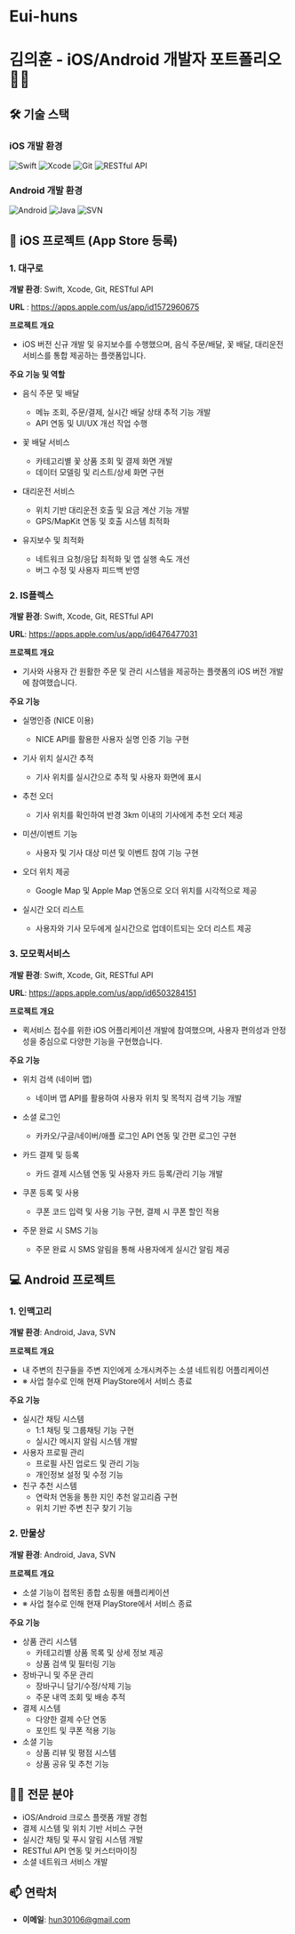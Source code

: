 # Eui-huns
# 김의훈 - iOS/Android 개발자 포트폴리오 👨‍💻

## 🛠 기술 스택
### iOS 개발 환경
![Swift](https://img.shields.io/badge/Swift-FA7343?style=flat-square&logo=swift&logoColor=white)
![Xcode](https://img.shields.io/badge/Xcode-147EFB?style=flat-square&logo=xcode&logoColor=white)
![Git](https://img.shields.io/badge/Git-F05032?style=flat-square&logo=git&logoColor=white)
![RESTful API](https://img.shields.io/badge/RESTful_API-009688?style=flat-square&logo=fastapi&logoColor=white)

### Android 개발 환경
![Android](https://img.shields.io/badge/Android-3DDC84?style=flat-square&logo=android&logoColor=white)
![Java](https://img.shields.io/badge/Java-007396?style=flat-square&logo=java&logoColor=white)
![SVN](https://img.shields.io/badge/SVN-809CC9?style=flat-square&logo=subversion&logoColor=white)

## 📱 iOS 프로젝트 (App Store 등록)
### 1. 대구로 
**개발 환경**: Swift, Xcode, Git, RESTful API 

**URL** : https://apps.apple.com/us/app/id1572960675

**프로젝트 개요**
- iOS 버전 신규 개발 및 유지보수를 수행했으며, 음식 주문/배달, 꽃 배달, 대리운전 서비스를 통합 제공하는 플랫폼입니다.

**주요 기능 및 역할**
- 음식 주문 및 배달
  - 메뉴 조회, 주문/결제, 실시간 배달 상태 추적 기능 개발
  - API 연동 및 UI/UX 개선 작업 수행

- 꽃 배달 서비스
  - 카테고리별 꽃 상품 조회 및 결제 화면 개발
  - 데이터 모델링 및 리스트/상세 화면 구현

- 대리운전 서비스
  - 위치 기반 대리운전 호출 및 요금 계산 기능 개발
  - GPS/MapKit 연동 및 호출 시스템 최적화

- 유지보수 및 최적화
  - 네트워크 요청/응답 최적화 및 앱 실행 속도 개선
  - 버그 수정 및 사용자 피드백 반영

### 2. IS플렉스 
**개발 환경**: Swift, Xcode, Git, RESTful API

**URL**: https://apps.apple.com/us/app/id6476477031

**프로젝트 개요**
- 기사와 사용자 간 원활한 주문 및 관리 시스템을 제공하는 플랫폼의 iOS 버전 개발에 참여했습니다.

**주요 기능**
- 실명인증 (NICE 이용)
  - NICE API를 활용한 사용자 실명 인증 기능 구현

- 기사 위치 실시간 추적
  - 기사 위치를 실시간으로 추적 및 사용자 화면에 표시

- 추천 오더
  - 기사 위치를 확인하여 반경 3km 이내의 기사에게 추천 오더 제공

- 미션/이벤트 기능
  - 사용자 및 기사 대상 미션 및 이벤트 참여 기능 구현

- 오더 위치 제공
  - Google Map 및 Apple Map 연동으로 오더 위치를 시각적으로 제공

- 실시간 오더 리스트
  - 사용자와 기사 모두에게 실시간으로 업데이트되는 오더 리스트 제공

### 3. 모모퀵서비스
**개발 환경**: Swift, Xcode, Git, RESTful API

**URL**: https://apps.apple.com/us/app/id6503284151

**프로젝트 개요**
- 퀵서비스 접수를 위한 iOS 어플리케이션 개발에 참여했으며, 사용자 편의성과 안정성을 중심으로 다양한 기능을 구현했습니다.

**주요 기능**
- 위치 검색 (네이버 맵)
  - 네이버 맵 API를 활용하여 사용자 위치 및 목적지 검색 기능 개발

- 소셜 로그인
  - 카카오/구글/네이버/애플 로그인 API 연동 및 간편 로그인 구현

- 카드 결제 및 등록
  - 카드 결제 시스템 연동 및 사용자 카드 등록/관리 기능 개발

- 쿠폰 등록 및 사용
  - 쿠폰 코드 입력 및 사용 기능 구현, 결제 시 쿠폰 할인 적용

- 주문 완료 시 SMS 기능
  - 주문 완료 시 SMS 알림을 통해 사용자에게 실시간 알림 제공

## 💻 Android 프로젝트
### 1. 인맥고리
**개발 환경**: Android, Java, SVN

**프로젝트 개요**
- 내 주변의 친구들을 주변 지인에게 소개시켜주는 소셜 네트워킹 어플리케이션
- ※ 사업 철수로 인해 현재 PlayStore에서 서비스 종료

**주요 기능**
- 실시간 채팅 시스템
  - 1:1 채팅 및 그룹채팅 기능 구현
  - 실시간 메시지 알림 시스템 개발
- 사용자 프로필 관리
  - 프로필 사진 업로드 및 관리 기능
  - 개인정보 설정 및 수정 기능
- 친구 추천 시스템
  - 연락처 연동을 통한 지인 추천 알고리즘 구현
  - 위치 기반 주변 친구 찾기 기능

### 2. 만물상
**개발 환경**: Android, Java, SVN

**프로젝트 개요**
- 소셜 기능이 접목된 종합 쇼핑몰 애플리케이션
- ※ 사업 철수로 인해 현재 PlayStore에서 서비스 종료

**주요 기능**
- 상품 관리 시스템
  - 카테고리별 상품 목록 및 상세 정보 제공
  - 상품 검색 및 필터링 기능
- 장바구니 및 주문 관리
  - 장바구니 담기/수정/삭제 기능
  - 주문 내역 조회 및 배송 추적
- 결제 시스템
  - 다양한 결제 수단 연동
  - 포인트 및 쿠폰 적용 기능
- 소셜 기능
  - 상품 리뷰 및 평점 시스템
  - 상품 공유 및 추천 기능

## 👨‍💻 전문 분야
- iOS/Android 크로스 플랫폼 개발 경험
- 결제 시스템 및 위치 기반 서비스 구현
- 실시간 채팅 및 푸시 알림 시스템 개발
- RESTful API 연동 및 커스터마이징
- 소셜 네트워크 서비스 개발

## 📫 연락처
- **이메일**: [hun30106@gmail.com](mailto:hun30106@gmail.com)
